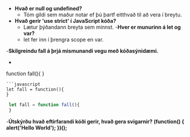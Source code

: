 - <b>Hvað er null og undefined?</b> 
  * Tóm gildi sem maður notar ef þú þartf eitthvað til að vera í breytu.
- <b>Hvað gerir 'use strict' í JavaScript kóða?</b> 
  * Lætur þýðandann breyta sem minnst.
-<b>Hver er munurinn á let og var?</b>
  * let fer inn í þrengra scope en var.

-<b>Skilgreindu fall á þrjá mismunandi vegu með kóðasýnidæmi.</b>
 * ```javascript
  function fall(){
  }
  ```
 ```javascript
  let fall = function(){
  }
  ```
 ```javascript
  let fall = function fall(){
  }
  ```
-<b>Útskýrðu hvað eftirfarandi kóði gerir, hvað gera svigarnir?
 (function() { alert('Hello World'); })(); </b>
